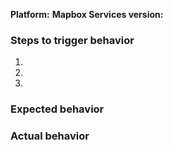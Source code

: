 <!--
Hello and thanks for contributing! To help us diagnose your problem quickly, please:

 - Include a minimal demonstration of the bug, including code, logs, and screenshots.
 - Ensure you can reproduce the bug using the latest release.
 - Only post to report a bug or request a feature; direct all other questions to: https://stackoverflow.com/questions/tagged/mapbox
-->

**Platform:**
**Mapbox Services version:**

### Steps to trigger behavior

 1.
 2.
 3.

### Expected behavior

### Actual behavior
